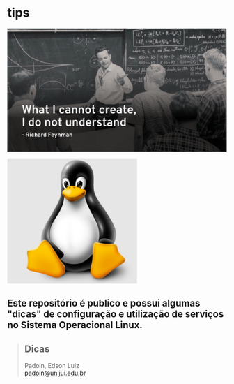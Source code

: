 # tips


![tips](feynman.png)


![tips](pin.png)

[//]: # (
<img src="https://logosmarcas.net/wp-content/uploads/2020/09/Linux-Logo.png">
)

## Este repositório é publico e possui algumas "dicas" de configuração e utilização de serviços no Sistema Operacional Linux.

> ## Dicas 
> Padoin, Edson Luiz  
> padoin@unijui.edu.br


